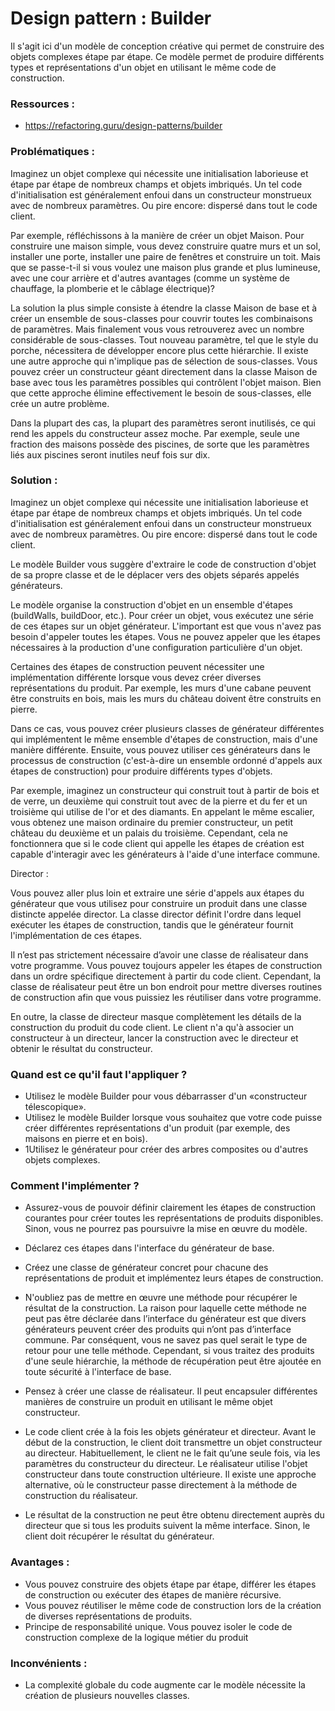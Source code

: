 # Design pattern : Builder

Il s'agit ici d'un modèle de conception créative qui permet de construire des objets complexes étape par étape. Ce modèle permet de produire différents types et représentations d'un objet en utilisant le même code de construction.

### Ressources :

- https://refactoring.guru/design-patterns/builder

### Problématiques :

Imaginez un objet complexe qui nécessite une initialisation laborieuse et étape par étape de nombreux champs et objets imbriqués. Un tel code d'initialisation est généralement enfoui dans un constructeur monstrueux avec de nombreux paramètres. Ou pire encore: dispersé dans tout le code client.

Par exemple, réfléchissons à la manière de créer un objet Maison. Pour construire une maison simple, vous devez construire quatre murs et un sol, installer une porte, installer une paire de fenêtres et construire un toit. Mais que se passe-t-il si vous voulez une maison plus grande et plus lumineuse, avec une cour arrière et d'autres avantages (comme un système de chauffage, la plomberie et le câblage électrique)?

La solution la plus simple consiste à étendre la classe Maison de base et à créer un ensemble de sous-classes pour couvrir toutes les combinaisons de paramètres. Mais finalement vous vous retrouverez avec un nombre considérable de sous-classes. Tout nouveau paramètre, tel que le style du porche, nécessitera de développer encore plus cette hiérarchie. Il existe une autre approche qui n'implique pas de sélection de sous-classes. Vous pouvez créer un constructeur géant directement dans la classe Maison de base avec tous les paramètres possibles qui contrôlent l'objet maison. Bien que cette approche élimine effectivement le besoin de sous-classes, elle crée un autre problème.

Dans la plupart des cas, la plupart des paramètres seront inutilisés, ce qui rend les appels du constructeur assez moche. Par exemple, seule une fraction des maisons possède des piscines, de sorte que les paramètres liés aux piscines seront inutiles neuf fois sur dix.


### Solution :

Imaginez un objet complexe qui nécessite une initialisation laborieuse et étape par étape de nombreux champs et objets imbriqués. Un tel code d'initialisation est généralement enfoui dans un constructeur monstrueux avec de nombreux paramètres. Ou pire encore: dispersé dans tout le code client.

Le modèle Builder vous suggère d'extraire le code de construction d'objet de sa propre classe et de le déplacer vers des objets séparés appelés générateurs.

Le modèle organise la construction d'objet en un ensemble d'étapes (buildWalls, buildDoor, etc.). Pour créer un objet, vous exécutez une série de ces étapes sur un objet générateur. L'important est que vous n'avez pas besoin d'appeler toutes les étapes. Vous ne pouvez appeler que les étapes nécessaires à la production d'une configuration particulière d'un objet.

Certaines des étapes de construction peuvent nécessiter une implémentation différente lorsque vous devez créer diverses représentations du produit. Par exemple, les murs d'une cabane peuvent être construits en bois, mais les murs du château doivent être construits en pierre.

Dans ce cas, vous pouvez créer plusieurs classes de générateur différentes qui implémentent le même ensemble d'étapes de construction, mais d'une manière différente. Ensuite, vous pouvez utiliser ces générateurs dans le processus de construction (c'est-à-dire un ensemble ordonné d'appels aux étapes de construction) pour produire différents types d'objets.

Par exemple, imaginez un constructeur qui construit tout à partir de bois et de verre, un deuxième qui construit tout avec de la pierre et du fer et un troisième qui utilise de l'or et des diamants. En appelant le même escalier, vous obtenez une maison ordinaire du premier constructeur, un petit château du deuxième et un palais du troisième. Cependant, cela ne fonctionnera que si le code client qui appelle les étapes de création est capable d'interagir avec les générateurs à l'aide d'une interface commune.

Director :

Vous pouvez aller plus loin et extraire une série d'appels aux étapes du générateur que vous utilisez pour construire un produit dans une classe distincte appelée director. La classe director définit l'ordre dans lequel exécuter les étapes de construction, tandis que le générateur fournit l'implémentation de ces étapes.


Il n’est pas strictement nécessaire d’avoir une classe de réalisateur dans votre programme. Vous pouvez toujours appeler les étapes de construction dans un ordre spécifique directement à partir du code client. Cependant, la classe de réalisateur peut être un bon endroit pour mettre diverses routines de construction afin que vous puissiez les réutiliser dans votre programme.

En outre, la classe de directeur masque complètement les détails de la construction du produit du code client. Le client n'a qu'à associer un constructeur à un directeur, lancer la construction avec le directeur et obtenir le résultat du constructeur.

### Quand est ce qu'il faut l'appliquer ?

- Utilisez le modèle Builder pour vous débarrasser d'un «constructeur télescopique».
- Utilisez le modèle Builder lorsque vous souhaitez que votre code puisse créer différentes représentations d'un produit (par exemple, des maisons en pierre et en bois).
- 1Utilisez le générateur pour créer des arbres composites ou d'autres objets complexes.

### Comment l'implémenter ?

- Assurez-vous de pouvoir définir clairement les étapes de construction courantes pour créer toutes les représentations de produits disponibles. Sinon, vous ne pourrez pas poursuivre la mise en œuvre du modèle.

- Déclarez ces étapes dans l'interface du générateur de base.

- Créez une classe de générateur concret pour chacune des représentations de produit et implémentez leurs étapes de construction.

- N'oubliez pas de mettre en œuvre une méthode pour récupérer le résultat de la construction. La raison pour laquelle cette méthode ne peut pas être déclarée dans l’interface du générateur est que divers générateurs peuvent créer des produits qui n’ont pas d’interface commune. Par conséquent, vous ne savez pas quel serait le type de retour pour une telle méthode. Cependant, si vous traitez des produits d'une seule hiérarchie, la méthode de récupération peut être ajoutée en toute sécurité à l'interface de base.

- Pensez à créer une classe de réalisateur. Il peut encapsuler différentes manières de construire un produit en utilisant le même objet constructeur.

- Le code client crée à la fois les objets générateur et directeur. Avant le début de la construction, le client doit transmettre un objet constructeur au directeur. Habituellement, le client ne le fait qu’une seule fois, via les paramètres du constructeur du directeur. Le réalisateur utilise l'objet constructeur dans toute construction ultérieure. Il existe une approche alternative, où le constructeur passe directement à la méthode de construction du réalisateur.

- Le résultat de la construction ne peut être obtenu directement auprès du directeur que si tous les produits suivent la même interface. Sinon, le client doit récupérer le résultat du générateur.

### Avantages :

- Vous pouvez construire des objets étape par étape, différer les étapes de construction ou exécuter des étapes de manière récursive.
- Vous pouvez réutiliser le même code de construction lors de la création de diverses représentations de produits.
- Principe de responsabilité unique. Vous pouvez isoler le code de construction complexe de la logique métier du produit

### Inconvénients :

- La complexité globale du code augmente car le modèle nécessite la création de plusieurs nouvelles classes.